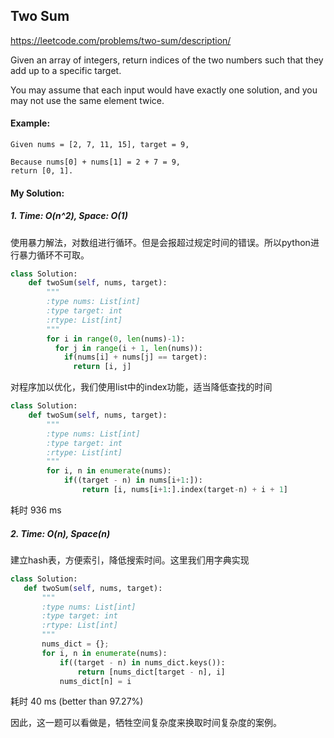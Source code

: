 ## Two Sum

https://leetcode.com/problems/two-sum/description/

Given an array of integers, return indices of the two numbers such that they add up to a specific target.

You may assume that each input would have exactly one solution, and you may not use the same element twice.

#### Example:
```
Given nums = [2, 7, 11, 15], target = 9,

Because nums[0] + nums[1] = 2 + 7 = 9,
return [0, 1].
```

#### My Solution:
##### 1. Time: O(n^2), Space: O(1)

  使用暴力解法，对数组进行循环。但是会报超过规定时间的错误。所以python进行暴力循环不可取。

```python
class Solution:
    def twoSum(self, nums, target):
        """
        :type nums: List[int]
        :type target: int
        :rtype: List[int]
        """
        for i in range(0, len(nums)-1):
          for j in range(i + 1, len(nums)):
            if(nums[i] + nums[j] == target):
              return [i, j]
```

对程序加以优化，我们使用list中的index功能，适当降低查找的时间


```python
class Solution:
    def twoSum(self, nums, target):
        """
        :type nums: List[int]
        :type target: int
        :rtype: List[int]
        """
        for i, n in enumerate(nums):
            if((target - n) in nums[i+1:]):
                return [i, nums[i+1:].index(target-n) + i + 1]
```

耗时 936 ms

##### 2. Time: O(n), Space(n)

  建立hash表，方便索引，降低搜索时间。这里我们用字典实现


```python
class Solution:
   def twoSum(self, nums, target):
       """
       :type nums: List[int]
       :type target: int
       :rtype: List[int]
       """
       nums_dict = {};
       for i, n in enumerate(nums):
           if((target - n) in nums_dict.keys()):
               return [nums_dict[target - n], i]
           nums_dict[n] = i      
```

耗时 40 ms (better than 97.27%)


因此，这一题可以看做是，牺牲空间复杂度来换取时间复杂度的案例。
